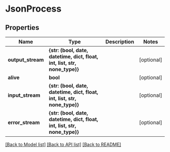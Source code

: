 # JsonProcess


## Properties
Name | Type | Description | Notes
------------ | ------------- | ------------- | -------------
**output_stream** | **{str: (bool, date, datetime, dict, float, int, list, str, none_type)}** |  | [optional] 
**alive** | **bool** |  | [optional] 
**input_stream** | **{str: (bool, date, datetime, dict, float, int, list, str, none_type)}** |  | [optional] 
**error_stream** | **{str: (bool, date, datetime, dict, float, int, list, str, none_type)}** |  | [optional] 

[[Back to Model list]](../README.md#documentation-for-models) [[Back to API list]](../README.md#documentation-for-api-endpoints) [[Back to README]](../README.md)


